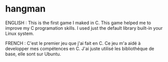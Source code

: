 # hangman

ENGLISH :
This is the first game I maked in C. This game helped me to improve my C programation skills. I used just the default library built-in your Linux system. 

FRENCH :
C'est le premier jeu que j'ai fait en C. Ce jeu m'a aidé à developper mes compétences en C. J'ai juste utilisé les bibliothéque de base, elle sont sur Ubuntu. 
